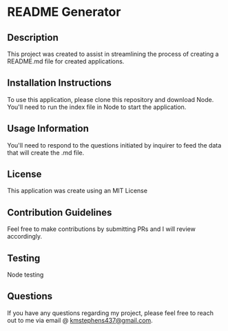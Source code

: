   # README Generator

  ## Description
  This project was created to assist in streamlining the process of creating a README.md file for created applications.

  ## Installation Instructions
  To use this application, please clone this repository and download Node. You'll need to run the index file in Node to start the application.

  ## Usage Information
  You'll need to respond to the questions initiated by inquirer to feed the data that will create the .md file.

  ## License
  This application was create using an MIT License

  ## Contribution Guidelines
  Feel free to make contributions by submitting PRs and I will review accordingly. 

  ## Testing
  Node testing

  ## Questions
  If you have any questions regarding my project, please feel free to reach out to me via email @ kmstephens437@gmail.com.
